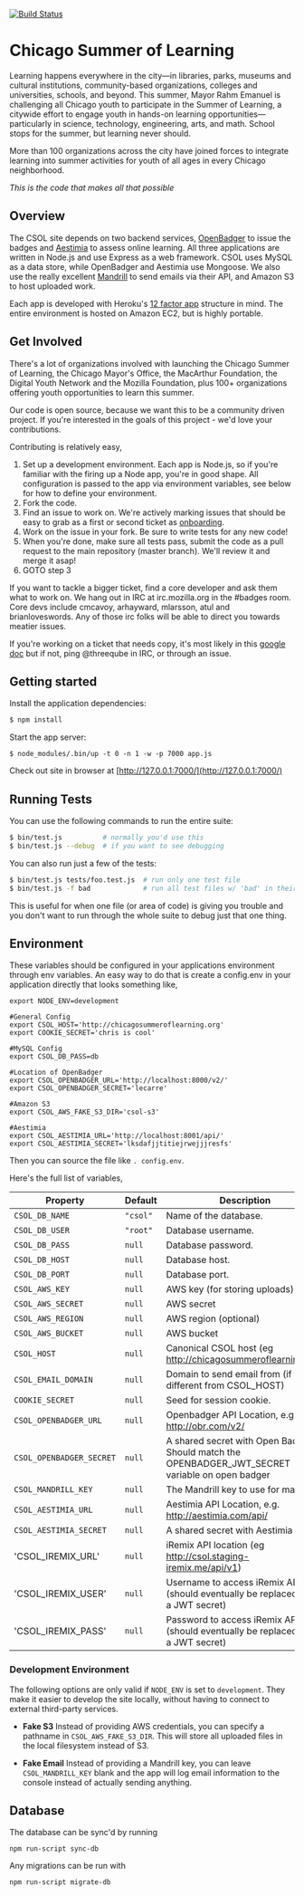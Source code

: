 [![Build Status](https://travis-ci.org/mozilla/CSOL-site.png?branch=master)](https://travis-ci.org/mozilla/CSOL-site)

# Chicago Summer of Learning

Learning happens everywhere in the city—in libraries, parks, museums and cultural institutions, community-based organizations, colleges and universities, schools, and beyond. This summer, Mayor Rahm Emanuel is challenging all Chicago youth to participate in the Summer of Learning, a citywide effort to engage youth in hands-on learning opportunities—particularly in science, technology, engineering, arts, and math. School stops for the summer, but learning never should.

More than 100 organizations across the city have joined forces to integrate learning into summer activities for youth of all ages in every Chicago neighborhood.

*This is the code that makes all that possible*

## Overview

The CSOL site depends on two backend services, [OpenBadger](http://github.com/mozilla/openbadger) to issue the badges and [Aestimia](http://github.com/mozilla/aestimia) to assess online learning. All three applications are written in Node.js and use Express as a web framework. CSOL uses MySQL as a data store, while OpenBadger and Aestimia use Mongoose. We also use the really excellent [Mandrill](http://mandrillapp.com) to send emails via their API, and Amazon S3 to host uploaded work.

Each app is developed with Heroku's [12 factor app](http://www.12factor.net/) structure in mind. The entire environment is hosted on Amazon EC2, but is highly portable.

## Get Involved

There's a lot of organizations involved with launching the Chicago Summer of Learning, the Chicago Mayor's Office, the MacArthur Foundation, the Digital Youth Network and the Mozilla Foundation, plus 100+ organizations offering youth opportunities to learn this summer.

Our code is open source, because we want this to be a community driven project. If you're interested in the goals of this project - we'd love your contributions.

Contributing is relatively easy,

1. Set up a development environment. Each app is Node.js, so if you're familiar with the firing up a Node app, you're in good shape. All configuration is passed to the app via environment variables, see below for how to define your environment.
2. Fork the code.
3. Find an issue to work on. We're actively marking issues that should be easy to grab as a first or second ticket as [onboarding](https://github.com/mozilla/csol-site/issues?labels=onboard&state=open).
4. Work on the issue in your fork. Be sure to write tests for any new code!
5. When you're done, make sure all tests pass, submit the code as a pull request to the main repository (master branch). We'll review it and merge it asap!
6. GOTO step 3

If you want to tackle a bigger ticket, find a core developer and ask them what to work on. We hang out in IRC at irc.mozilla.org in the #badges room. Core devs include cmcavoy, arhayward, mlarsson, atul and brianloveswords. Any of those irc folks will be able to direct you towards meatier issues.

If you're working on a ticket that needs copy, it's most likely in this [google doc](https://docs.google.com/document/d/1UJ1X5mMpFnleNeh58VALNLf7y1P2kuJIsQOqI7vSUWE/edit#) but if not, ping @threeqube in IRC, or through an issue.

## Getting started

Install the application dependencies:

```bash
$ npm install
```

Start the app server:

```base
$ node_modules/.bin/up -t 0 -n 1 -w -p 7000 app.js
```

Check out site in browser at [http://127.0.0.1:7000/](http://127.0.0.1:7000/)

## Running Tests

You can use the following commands to run the entire suite:

```bash
$ bin/test.js          # normally you'd use this
$ bin/test.js --debug  # if you want to see debugging
```

You can also run just a few of the tests:

```bash
$ bin/test.js tests/foo.test.js  # run only one test file
$ bin/test.js -f bad             # run all test files w/ 'bad' in their name
```

This is useful for when one file (or area of code) is giving you trouble
and you don't want to run through the whole suite to debug just that one
thing.

## Environment

These variables should be configured in your applications environment through env variables. An easy way to do that is create a config.env in your application directly that looks something like,

```
export NODE_ENV=development

#General Config
export CSOL_HOST='http://chicagosummeroflearning.org'
export COOKIE_SECRET='chris is cool'

#MySQL Config
export CSOL_DB_PASS=db

#Location of OpenBadger
export CSOL_OPENBADGER_URL='http://localhost:8000/v2/'
export CSOL_OPENBADGER_SECRET='lecarre'

#Amazon S3
export CSOL_AWS_FAKE_S3_DIR='csol-s3'

#Aestimia
export CSOL_AESTIMIA_URL='http://localhost:8001/api/'
export CSOL_AESTIMIA_SECRET='lksdafjjtitiejrwejjjresfs'
```

Then you can source the file like `. config.env`.

Here's the full list of variables,

Property            | Default  | Description
--------------------|----------|-------------------------
`CSOL_DB_NAME`      | `"csol"` | Name of the database.
`CSOL_DB_USER`      | `"root"` | Database username.
`CSOL_DB_PASS`      | `null`   | Database password.
`CSOL_DB_HOST`      | `null`   | Database host.
`CSOL_DB_PORT`      | `null`   | Database port.
`CSOL_AWS_KEY`      | `null`   | AWS key (for storing uploads)
`CSOL_AWS_SECRET`   | `null`   | AWS secret
`CSOL_AWS_REGION`   | `null`   | AWS region (optional)
`CSOL_AWS_BUCKET`   | `null`   | AWS bucket
`CSOL_HOST`         | `null`   | Canonical CSOL host (eg http://chicagosummeroflearning.org)
`CSOL_EMAIL_DOMAIN` | `null`   | Domain to send email from (if different from CSOL_HOST)
`COOKIE_SECRET`     | `null`   | Seed for session cookie.
`CSOL_OPENBADGER_URL`    | `null` | Openbadger API Location, e.g. http://obr.com/v2/
`CSOL_OPENBADGER_SECRET` | `null` | A shared secret with Open Badger. Should match the OPENBADGER_JWT_SECRET variable on open badger
`CSOL_MANDRILL_KEY` | `null` | The Mandrill key to use for mailings.
`CSOL_AESTIMIA_URL`      | `null` | Aestimia API Location, e.g. http://aestimia.com/api/
`CSOL_AESTIMIA_SECRET`   | `null` | A shared secret with Aestimia
'CSOL_IREMIX_URL'   | `null` | iRemix API location (eg http://csol.staging-iremix.me/api/v1)
'CSOL_IREMIX_USER'  | `null` | Username to access iRemix API (should eventually be replaced with a JWT secret)
'CSOL_IREMIX_PASS'  | `null` | Password to access iRemix API (should eventually be replaced with a JWT secret)

### Development Environment

The following options are only valid if `NODE_ENV` is set to `development`.
They make it easier to develop the site locally, without having to
connect to external third-party services.

* **Fake S3** Instead of providing AWS credentials, you can specify a
  pathname in `CSOL_AWS_FAKE_S3_DIR`. This will store all uploaded files in
  the local filesystem instead of S3.

* **Fake Email** Instead of providing a Mandrill key, you can leave
  `CSOL_MANDRILL_KEY` blank and the app will log email information to
  the console instead of actually sending anything.

## Database

The database can be sync'd by running

    npm run-script sync-db

Any migrations can be run with

    npm run-script migrate-db
